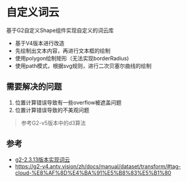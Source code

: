 # 自定义词云

基于G2自定义Shape组件实现自定义的词云库

- 基于V4版本进行改造
- 先绘制出文本内容，再进行文本框的绘制
- 使用polygon绘制矩形（无法实现borderRadius)
- 使用path模式，根据svg规则，进行二次贝塞尔曲线的绘制

## 需要解决的问题
1. 位置计算错误导致有一些overflow被遮盖问题
2. 位置计算错误导致的不美观问题

> 参考G2-v5版本中的d3算法


## 参考
- [g2-2.3.13版本实现词云](https://antv.vision/old-site/g2/demo/18-other/cloud.html)
- https://g2-v4.antv.vision/zh/docs/manual/dataset/transform/#tag-cloud-%E8%AF%8D%E4%BA%91%E5%B8%83%E5%B1%80